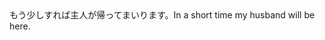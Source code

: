 <tr><td>もう少しすれば主人が帰ってまいります。<td><tr><tr><td>In a short time my husband will be here.<td><tr></table>

